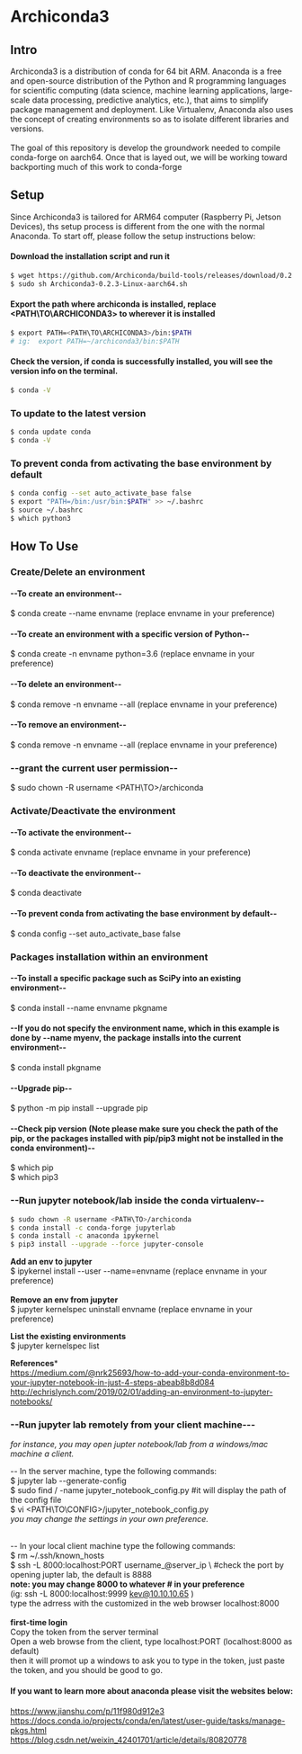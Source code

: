 # Archiconda3

## Intro

Archiconda3 is a distribution of conda for 64 bit ARM. Anaconda is a free and open-source distribution of the Python and R programming languages for scientific computing (data science, machine learning applications, large-scale data processing, predictive analytics, etc.), that aims to simplify package management and deployment. Like Virtualenv, Anaconda also uses the concept of creating environments so as to isolate different libraries and versions. \
 \
The goal of this repository is develop the groundwork needed to compile conda-forge on aarch64. Once that is layed out, we will be working toward backporting much of this work to conda-forge

## Setup

Since Archiconda3 is tailored for ARM64 computer (Raspberry Pi, Jetson Devices), ths setup process is different from the one with the normal Anaconda. To start off, please follow the setup instructions below:

#### Download the installation script and run it
```bash
$ wget https://github.com/Archiconda/build-tools/releases/download/0.2.3/Archiconda3-0.2.3-Linux-aarch64.sh
$ sudo sh Archiconda3-0.2.3-Linux-aarch64.sh
```

#### Export the path where archiconda is installed, replace <PATH\TO\ARCHICONDA3> to wherever it is installed
```bash
$ export PATH=<PATH\TO\ARCHICONDA3>/bin:$PATH
# ig:  export PATH=~/archiconda3/bin:$PATH
```

#### Check the version, if conda is successfully installed, you will see the version info on the terminal.
```bash
$ conda -V
```

### To update to the latest version
```bash
$ conda update conda
$ conda -V
```

### To prevent conda from activating the base environment by default

```bash
$ conda config --set auto_activate_base false
$ export "PATH=/bin:/usr/bin:$PATH" >> ~/.bashrc
$ source ~/.bashrc
$ which python3
```

## How To Use

### Create/Delete an environment

#### --To create an environment--

$ conda create --name envname (replace envname in your preference)

#### --To create an environment with a specific version of Python--

$ conda create -n envname python=3.6 (replace envname in your preference)
 
#### --To delete an environment--

$ conda remove -n envname --all (replace envname in your preference)

#### --To remove an environment--

$ conda remove -n envname --all (replace envname in your preference)

### --grant the current user permission--

$ sudo chown -R username <PATH\TO>/archiconda

### Activate/Deactivate the environment

#### --To activate the environment--

$ conda activate envname (replace envname in your preference)

#### --To deactivate the environment--

$ conda deactivate

#### --To prevent conda from activating the base environment by default--

$ conda config --set auto_activate_base false

### Packages installation within an environment

#### --To install a specific package such as SciPy into an existing environment--

$ conda install --name envname pkgname

#### --If you do not specify the environment name, which in this example is done by --name myenv, the package installs into the current environment--

$ conda install pkgname

#### --Upgrade pip--

$ python -m pip install --upgrade pip

#### --Check pip version (Note please make sure you check the path of the pip, or the packages installed with pip/pip3 might not be installed in the conda environment)--

$ which pip \
$ which pip3

### --Run jupyter notebook/lab inside the conda virtualenv--

```bash
$ sudo chown -R username <PATH\TO>/archiconda
$ conda install -c conda-forge jupyterlab
$ conda install -c anaconda ipykernel
$ pip3 install --upgrade --force jupyter-console
```

**Add an env to jupyter** \
$ ipykernel install --user --name=envname (replace envname in your preference) \
 \
**Remove an env from jupyter** \
$ jupyter kernelspec uninstall envname (replace envname in your preference)

**List the existing environments** \
$ jupyter kernelspec list

**References*** \
https://medium.com/@nrk25693/how-to-add-your-conda-environment-to-your-jupyter-notebook-in-just-4-steps-abeab8b8d084 \
http://echrislynch.com/2019/02/01/adding-an-environment-to-jupyter-notebooks/

### --Run jupyter lab remotely from your client machine---

*for instance, you may open jupter notebook/lab from a windows/mac machine a client.*

-- In the server machine, type the following commands: \
$ jupyter lab --generate-config \
$ sudo find / -name jupyter_notebook_config.py #it will display the path of the config file \
$ vi <PATH\TO\CONFIG>/jupyter_notebook_config.py \
*you may change the settings in your own preference.*

 \
-- In your local client machine type the following commands: \
$ rm ~/.ssh/known_hosts \
$ ssh -L 8000:localhost:PORT username_@server_ip \ #check the port by opening jupter lab, the default is 8888 \
**note: you may change 8000 to whatever # in your preference** \
(ig: ssh -L 8000:localhost:9999 kev@10.10.10.65 ) \
type the adrress with the customized in the web browser localhost:8000 \
 \
**first-time login** \
Copy the token from the server terminal \
Open a web browse from the client, type localhost:PORT (localhost:8000 as default) \
then it will promot up a windows to ask you to type in the token, just paste the token, and you should be good to go.

#### If you want to learn more about anaconda please visit the websites below:

https://www.jianshu.com/p/11f980d912e3 \
https://docs.conda.io/projects/conda/en/latest/user-guide/tasks/manage-pkgs.html \
https://blog.csdn.net/weixin_42401701/article/details/80820778

